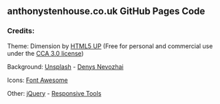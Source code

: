 ## anthonystenhouse.co.uk GitHub Pages Code

### Credits:

Theme: Dimension by [HTML5 UP](https://html5up.net) (Free for personal and commercial use under the [CCA 3.0 license](html5up.net/license))

Background: [Unsplash](unsplash.com) - [Denys Nevozhai](https://unsplash.com/@dnevozhai)

Icons: [Font Awesome](fontawesome.io)

Other:	[jQuery](jquery.com) - [Responsive Tools](github.com/ajlkn/responsive-tools)
